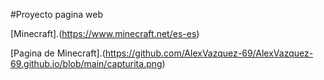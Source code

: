 #Proyecto pagina web

[Minecraft].(https://www.minecraft.net/es-es)

[Pagina de Minecraft].(https://github.com/AlexVazquez-69/AlexVazquez-69.github.io/blob/main/capturita.png)
